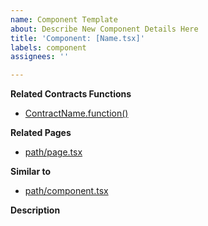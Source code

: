 ```yaml
---
name: Component Template
about: Describe New Component Details Here
title: 'Component: [Name.tsx]'
labels: component
assignees: ''

---
```


**Related Contracts Functions**
- [ContractName.function()](permalink)

**Related Pages**
- [path/page.tsx](permalink)

**Similar to**
- [path/component.tsx](permalink)

**Description**
